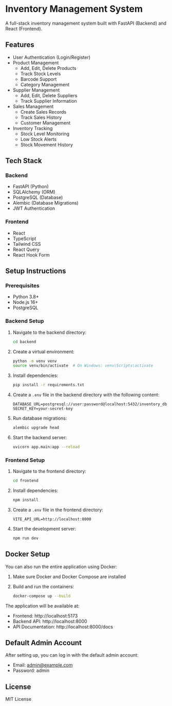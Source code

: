 # Inventory Management System

A full-stack inventory management system built with FastAPI (Backend) and React (Frontend).

## Features

- User Authentication (Login/Register)
- Product Management
  - Add, Edit, Delete Products
  - Track Stock Levels
  - Barcode Support
  - Category Management
- Supplier Management
  - Add, Edit, Delete Suppliers
  - Track Supplier Information
- Sales Management
  - Create Sales Records
  - Track Sales History
  - Customer Management
- Inventory Tracking
  - Stock Level Monitoring
  - Low Stock Alerts
  - Stock Movement History

## Tech Stack

### Backend

- FastAPI (Python)
- SQLAlchemy (ORM)
- PostgreSQL (Database)
- Alembic (Database Migrations)
- JWT Authentication

### Frontend

- React
- TypeScript
- Tailwind CSS
- React Query
- React Hook Form

## Setup Instructions

### Prerequisites

- Python 3.8+
- Node.js 16+
- PostgreSQL

### Backend Setup

1. Navigate to the backend directory:

   ```bash
   cd backend
   ```

2. Create a virtual environment:

   ```bash
   python -m venv venv
   source venv/bin/activate  # On Windows: venv\Scripts\activate
   ```

3. Install dependencies:

   ```bash
   pip install -r requirements.txt
   ```

4. Create a `.env` file in the backend directory with the following content:

   ```
   DATABASE_URL=postgresql://user:password@localhost:5432/inventory_db
   SECRET_KEY=your-secret-key
   ```

5. Run database migrations:

   ```bash
   alembic upgrade head
   ```

6. Start the backend server:
   ```bash
   uvicorn app.main:app --reload
   ```

### Frontend Setup

1. Navigate to the frontend directory:

   ```bash
   cd frontend
   ```

2. Install dependencies:

   ```bash
   npm install
   ```

3. Create a `.env` file in the frontend directory:

   ```
   VITE_API_URL=http://localhost:8000
   ```

4. Start the development server:
   ```bash
   npm run dev
   ```

## Docker Setup

You can also run the entire application using Docker:

1. Make sure Docker and Docker Compose are installed

2. Build and run the containers:
   ```bash
   docker-compose up --build
   ```

The application will be available at:

- Frontend: http://localhost:5173
- Backend API: http://localhost:8000
- API Documentation: http://localhost:8000/docs

## Default Admin Account

After setting up, you can log in with the default admin account:

- Email: admin@example.com
- Password: admin

## License

MIT License
